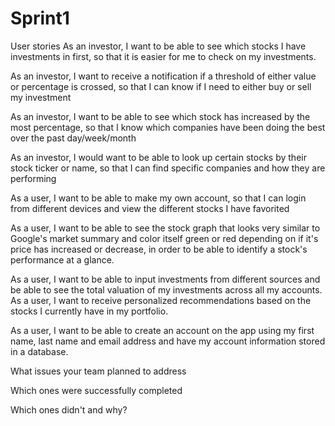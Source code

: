 # Sprint1

User stories
As an investor, I want to be able to see which stocks I have investments in first, so that it is easier for me to check on my investments.  

As an investor, I want to receive a notification if a threshold of either value or percentage is crossed, so that I can know if I need to either buy or sell my investment  

As an investor, I want to be able to see which stock has increased by the most percentage, so that I know which companies have been doing the best over the past day/week/month  

As an investor, I would want to be able to look up certain stocks by their stock ticker or name, so that I can find specific companies and how they are performing  

As a user, I want to be able to make my own account, so that I can login from different devices and view the different stocks I have favorited  

As a user, I want to be able to see the stock graph that looks very similar to Google's market summary and color itself green or red depending on if it's price has increased or decrease, in order to be able to identify a stock's performance at a glance.  

As a user, I want to be able to input investments from different sources and be able to see the total valuation of my investments across all my accounts.
As a user, I want to receive personalized recommendations based on the stocks I currently have in my portfolio.  

As a user, I want to be able to create an account on the app using my first name, last name and email address and have my account information stored in a database.

What issues your team planned to address  

Which ones were successfully completed  

Which ones didn't and why?  
